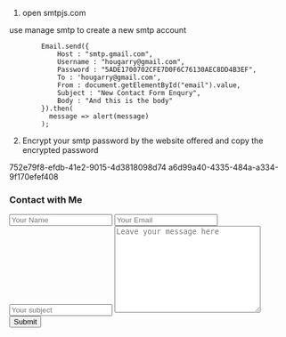 1. open smtpjs.com

use manage smtp  to create a new smtp account
            
          
            Email.send({
                Host : "smtp.gmail.com",
                Username : "hougarry@gmail.com",
                Password : "5ADE1700702CFE7D0F6C76130AEC8DD4B3EF",
                To : 'hougarry@gmail.com',
                From : document.getElementById("email").value,
                Subject : "New Contact Form Enqury",
                Body : "And this is the body"
            }).then(
              message => alert(message)
            );

2. Encrypt your smtp password by the website offered and copy the encrypted password

752e79f8-efdb-41e2-9015-4d3818098d74 
a6d99a40-4335-484a-a334-9f170efef408


<body>
    <div class="container">
        <form method="post">
            <h3>Contact with Me</h3>
            <input type="text" id="name" placeholder="Your Name" required>
            <input type="email" id="email" placeholder="Your Email" required>
            <input type="text" id="subject" placeholder="Your subject" required>
            <textarea name="message" id="message" cols="30" rows="10" placeholder="Leave your message here" required></textarea>
            <button type="submit" id="btn">Submit</button>
        </form>
    </div>
    <script src="https://smtpjs.com/v3/smtp.js"></script>
    <script>
        var btn = document.getElementById('btn');
        btn.addEventListener('click', function(e) {
            e.preventDefault();
            var name = document.getElementById('name').value;
            var email = document.getElementById('email').value;
            var subject = document.getElementById('subject').value;
            var message = document.getElementById('message').value;
            var body = 'name: ' + name + '<br/>email: ' + email + '<br/>subject: ' + subject + '<br/>message: ' + message;
                    Email.send({
                        SecureToken : "29bb0c1c-03f1-429a-a3ad-b9acdcb4e806",
                        To : 'garyofhou@gmail.com',
                        From : "hougarry@gmail.com",
                        Subject : "Cotact message",
                        Body : body
                    }).then(
                    message => alert(message)
                    );
        })
    </script>
</body>













